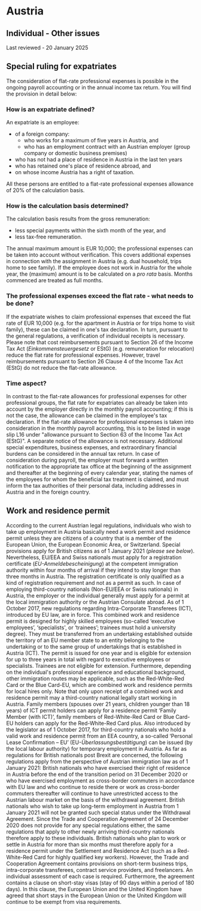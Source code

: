 # Austria
## Individual - Other issues
Last reviewed - 20 January 2025
## Special ruling for expatriates
The consideration of flat-rate professional expenses is possible in the ongoing payroll accounting or in the annual income tax return.
You will find the provision in detail below:
### How is an expatriate defined?
An expatriate is an employee:
  * of a foreign company:
    * who works for a maximum of five years in Austria, and
    * who has an employment contract with an Austrian employer (group company or domestic business premises)
  * who has not had a place of residence in Austria in the last ten years
  * who has retained one's place of residence abroad, and
  * on whose income Austria has a right of taxation.


All these persons are entitled to a flat-rate professional expenses allowance of 20% of the calculation basis.
### How is the calculation basis determined?
The calculation basis results from the gross remuneration:
  * less special payments within the sixth month of the year, and
  * less tax-free remuneration.


The annual maximum amount is EUR 10,000; the professional expenses can be taken into account without verification. This covers additional expenses in connection with the assignment in Austria (e.g. dual household, trips home to see family).
If the employee does not work in Austria for the whole year, the (maximum) amount is to be calculated on a _pro rata_ basis. Months commenced are treated as full months.
### The professional expenses exceed the flat rate - what needs to be done?
If the expatriate wishes to claim professional expenses that exceed the flat rate of EUR 10,000 (e.g. for the apartment in Austria or for trips home to visit family), these can be claimed in one's tax declaration. In turn, pursuant to the general regulations, a verification of individual receipts is necessary.
Please note that cost reimbursements pursuant to Section 26 of the Income Tax Act (_Einkommensteuergesetz_ or EStG) (e.g. remuneration for relocation) reduce the flat rate for professional expenses. However, travel reimbursements pursuant to Section 26 Clause 4 of the Income Tax Act (EStG) do not reduce the flat-rate allowance.
### Time aspect?
In contrast to the flat-rate allowances for professional expenses for other professional groups, the flat rate for expatriates can already be taken into account by the employer directly in the monthly payroll accounting; if this is not the case, the allowance can be claimed in the employee's tax declaration.
If the flat-rate allowance for professional expenses is taken into consideration in the monthly payroll accounting, this is to be listed in wage slip L16 under "allowance pursuant to Section 63 of the Income Tax Act (EStG)". A separate notice of the allowance is not necessary.
Additional special expenditures, business expenses, and extraordinary financial burdens can be considered in the annual tax return.
In case of consideration during payroll, the employer must forward a written notification to the appropriate tax office at the beginning of the assignment and thereafter at the beginning of every calendar year, stating the names of the employees for whom the beneficial tax treatment is claimed, and must inform the tax authorities of their personal data, including addresses in Austria and in the foreign country.
## Work and residence permit
According to the current Austrian legal regulations, individuals who wish to take up employment in Austria basically need a work permit and residence permit unless they are citizens of a country that is a member of the European Union, the European Economic Area, or Switzerland. Special provisions apply for British citizens as of 1 January 2021 (_please see below_). 
Nevertheless, EU/EEA and Swiss nationals must apply for a registration certificate (_EU-Anmeldebescheinigung_) at the competent immigration authority within four months of arrival if they intend to stay longer than three months in Austria. The registration certificate is only qualified as a kind of registration requirement and not as a permit as such.
In case of employing third-country nationals (Non-EU/EEA or Swiss nationals) in Austria, the employer or the individual generally must apply for a permit at the local immigration authority or the Austrian Consulate abroad. As of 1 October 2017, new regulations regarding Intra-Corporate Transferees (ICT), introduced by EU law, are in force. This combined work and residence permit is designed for highly skilled employees (so-called ‘executive employees’, ‘specialists', or ‘trainees’; trainees must hold a university degree). They must be transferred from an undertaking established outside the territory of an EU member state to an entity belonging to the undertaking or to the same group of undertakings that is established in Austria (ICT). The permit is issued for one year and is eligible for extension for up to three years in total with regard to executive employees or specialists. Trainees are not eligible for extension.
Furthermore, depending on the individual's professional experience and educational background, other immigration routes may be applicable, such as the Red-White-Red Card or the Blue Card-EU, which are combined work and residence permits for local hires only.
Note that only upon receipt of a combined work and residence permit may a third-country national legally start working in Austria.
Family members (spouses over 21 years, children younger than 18 years) of ICT permit holders can apply for a residence permit ‘Family Member (with ICT)’, family members of Red-White-Red Card or Blue Card-EU holders can apply for the Red-White-Red Card plus.
Also introduced by the legislator as of 1 October 2017, for third-country nationals who hold a valid work and residence permit from an EEA country, a so-called ‘Personal Lease Confirmation – EU’ (EU-_Überlassungsbestätigung_) can be issued (by the local labour authority) for temporary employment in Austria.
As far as regulations for British nationals post Brexit are concerned, the following regulations apply from the perspective of Austrian immigration law as of 1 January 2021:
British nationals who have exercised their right of residence in Austria before the end of the transition period on 31 December 2020 or who have exercised employment as cross-border commuters in accordance with EU law and who continue to reside there or work as cross-border commuters thereafter will continue to have unrestricted access to the Austrian labour market on the basis of the withdrawal agreement.
British nationals who wish to take up long-term employment in Austria from 1 January 2021 will not be granted such special status under the Withdrawal Agreement. Since the Trade and Cooperation Agreement of 24 December 2020 does not provide for any special regulations either, the same regulations that apply to other newly arriving third-country nationals therefore apply to these individuals. British nationals who plan to work or settle in Austria for more than six months must therefore apply for a residence permit under the Settlement and Residence Act (such as a Red-White-Red Card for highly qualified key workers).
However, the Trade and Cooperation Agreement contains provisions on short-term business trips, intra-corporate transferees, contract service providers, and freelancers. An individual assessment of each case is required.
Furthermore, the agreement contains a clause on short-stay visas (stay of 90 days within a period of 180 days). In this clause, the European Union and the United Kingdom have agreed that short stays in the European Union or the United Kingdom will continue to be exempt from visa requirements.
